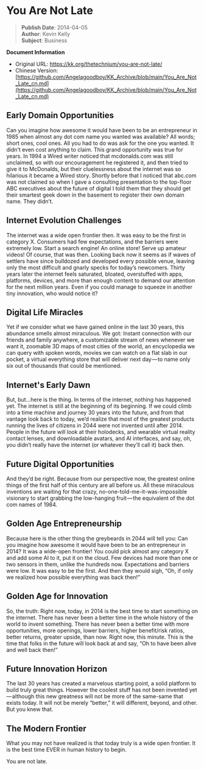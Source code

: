 # You Are Not Late

> **Publish Date**: 2014-04-05  
> **Author**: Kevin Kelly  
> **Subject**: Business  

**Document Information**
- Original URL: https://kk.org/thetechnium/you-are-not-late/
- Chinese Version: [https://github.com/Angelagoodboy/KK_Archive/blob/main/You_Are_Not_Late_cn.md](https://github.com/Angelagoodboy/KK_Archive/blob/main/You_Are_Not_Late_cn.md)

## Early Domain Opportunities

Can you imagine how awesome it would have been to be an entrepreneur in 1985 when almost any dot com name you wanted was available? All words; short ones, cool ones. All you had to do was ask for the one you wanted. It didn’t even cost anything to claim. This grand opportunity was true for years. In 1994 a Wired writer noticed that mcdonalds.com was still unclaimed, so with our encouragement he registered it, and then tried to give it to McDonalds, but their cluelessness about the internet was so hilarious it became a Wired story. Shortly before that I noticed that abc.com was not claimed so when I gave a consulting presentation to the top-floor ABC executives about the future of digital I told them that they should get their smartest geek down in the basement to register their own domain name. They didn’t.

## Internet Evolution Challenges

The internet was a wide open frontier then. It was easy to be the first in category X. Consumers had few expectations, and the barriers were extremely low. Start a search engine! An online store! Serve up amateur videos! Of course, that was then. Looking back now it seems as if waves of settlers have since bulldozed and developed every possible venue, leaving only the most difficult and gnarly specks for today’s newcomers. Thirty years later the internet feels saturated, bloated, overstuffed with apps, platforms, devices, and more than enough content to demand our attention for the next million years. Even if you could manage to squeeze in another tiny innovation, who would notice it?

## Digital Life Miracles

Yet if we consider what we have gained online in the last 30 years, this abundance smells almost miraculous. We got: Instant connection with our friends and family anywhere, a customizable stream of news whenever we want it, zoomable 3D maps of most cities of the world, an encyclopedia we can query with spoken words, movies we can watch on a flat slab in our pocket, a virtual everything store that will deliver next day — to name only six out of thousands that could be mentioned.

## Internet's Early Dawn

But, but…here is the thing. In terms of the internet, nothing has happened yet. The internet is still at the beginning of its beginning. If we could climb into a time machine and journey 30 years into the future, and from that vantage look back to today, we’d realize that most of the greatest products running the lives of citizens in 2044 were not invented until after 2014. People in the future will look at their holodecks, and wearable virtual reality contact lenses, and downloadable avatars, and AI interfaces, and say, oh, you didn’t really have the internet (or whatever they’ll call it) back then.

## Future Digital Opportunities

And they’d be right. Because from our perspective now, the greatest online things of the first half of this century are all before us. All these miraculous inventions are waiting for that crazy, no-one-told-me-it-was-impossible visionary to start grabbing the low-hanging fruit — the equivalent of the dot com names of 1984.

## Golden Age Entrepreneurship

Because here is the other thing the greybeards in 2044 will tell you: Can you imagine how awesome it would have been to be an entrepreneur in 2014? It was a wide-open frontier! You could pick almost any category X and add some AI to it, put it on the cloud. Few devices had more than one or two sensors in them, unlike the hundreds now. Expectations and barriers were low. It was easy to be the first. And then they would sigh, “Oh, if only we realized how possible everything was back then!”

## Golden Age for Innovation

So, the truth: Right now, today, in 2014 is the best time to start something on the internet. There has never been a better time in the whole history of the world to invent something. There has never been a better time with more opportunities, more openings, lower barriers, higher benefit/risk ratios, better returns, greater upside, than now. Right now, this minute. This is the time that folks in the future will look back at and say, “Oh to have been alive and well back then!”

## Future Innovation Horizon

The last 30 years has created a marvelous starting point, a solid platform to build truly great things. However the coolest stuff has not been invented yet — although this new greatness will not be more of the same-same that exists today. It will not be merely “better,” it will different, beyond, and other. But you knew that.

## The Modern Frontier

What you may not have realized is that today truly is a wide open frontier. It is the best time EVER in human history to begin.

You are not late.
